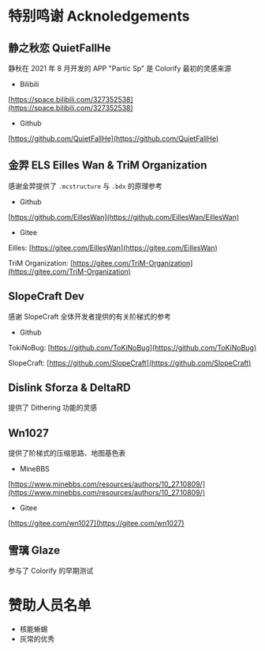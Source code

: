# 特别鸣谢 Acknoledgements

## 静之秋恋 QuietFallHe

静秋在 2021 年 8 月开发的 APP "Partic Sp" 是 Colorify 最初的灵感来源

- Bilibili

[https://space.bilibili.com/327352538](https://space.bilibili.com/327352538)

- Github

[https://github.com/QuietFallHe](https://github.com/QuietFallHe)

## 金羿 ELS Eilles Wan & TriM Organization

感谢金羿提供了 `.mcstructure` 与 `.bdx` 的原理参考

- Github

[https://github.com/EillesWan](https://github.com/EillesWan/EillesWan)

- Gitee

Eilles: [https://gitee.com/EillesWan](https://gitee.com/EillesWan)

TriM Organization: [https://gitee.com/TriM-Organization](https://gitee.com/TriM-Organization)

## SlopeCraft Dev

感谢 SlopeCraft 全体开发者提供的有关阶梯式的参考

- Github

TokiNoBug: [https://github.com/ToKiNoBug](https://github.com/ToKiNoBug)

SlopeCraft: [https://github.com/SlopeCraft](https://github.com/SlopeCraft)

## Dislink Sforza & DeltaRD

提供了 Dithering 功能的灵感

## Wn1027

提供了阶梯式的压缩思路、地图基色表

- MineBBS

[https://www.minebbs.com/resources/authors/10_27.10809/](https://www.minebbs.com/resources/authors/10_27.10809/)

- Gitee

[https://gitee.com/wn1027](https://gitee.com/wn1027)

## 雪璃 Glaze

参与了 Colorify 的早期测试

# 赞助人员名单

- 核能蜥蜴
- 灰常的优秀